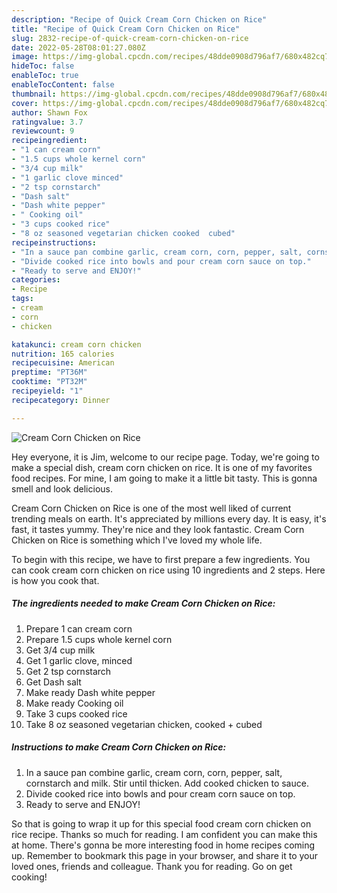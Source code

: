 ```yaml
---
description: "Recipe of Quick Cream Corn Chicken on Rice"
title: "Recipe of Quick Cream Corn Chicken on Rice"
slug: 2832-recipe-of-quick-cream-corn-chicken-on-rice
date: 2022-05-28T08:01:27.080Z
image: https://img-global.cpcdn.com/recipes/48dde0908d796af7/680x482cq70/cream-corn-chicken-on-rice-recipe-main-photo.jpg
hideToc: false
enableToc: true
enableTocContent: false
thumbnail: https://img-global.cpcdn.com/recipes/48dde0908d796af7/680x482cq70/cream-corn-chicken-on-rice-recipe-main-photo.jpg
cover: https://img-global.cpcdn.com/recipes/48dde0908d796af7/680x482cq70/cream-corn-chicken-on-rice-recipe-main-photo.jpg
author: Shawn Fox
ratingvalue: 3.7
reviewcount: 9
recipeingredient:
- "1 can cream corn"
- "1.5 cups whole kernel corn"
- "3/4 cup milk"
- "1 garlic clove minced"
- "2 tsp cornstarch"
- "Dash salt"
- "Dash white pepper"
- " Cooking oil"
- "3 cups cooked rice"
- "8 oz seasoned vegetarian chicken cooked  cubed"
recipeinstructions:
- "In a sauce pan combine garlic, cream corn, corn, pepper, salt, cornstarch and milk. Stir until thicken. Add cooked chicken to sauce."
- "Divide cooked rice into bowls and pour cream corn sauce on top."
- "Ready to serve and ENJOY!"
categories:
- Recipe
tags:
- cream
- corn
- chicken

katakunci: cream corn chicken 
nutrition: 165 calories
recipecuisine: American
preptime: "PT36M"
cooktime: "PT32M"
recipeyield: "1"
recipecategory: Dinner

---
```



![Cream Corn Chicken on Rice](https://img-global.cpcdn.com/recipes/48dde0908d796af7/680x482cq70/cream-corn-chicken-on-rice-recipe-main-photo.jpg)

Hey everyone, it is Jim, welcome to our recipe page. Today, we're going to make a special dish, cream corn chicken on rice. It is one of my favorites food recipes. For mine, I am going to make it a little bit tasty. This is gonna smell and look delicious.

Cream Corn Chicken on Rice is one of the most well liked of current trending meals on earth. It's appreciated by millions every day. It is easy, it's fast, it tastes yummy. They're nice and they look fantastic. Cream Corn Chicken on Rice is something which I've loved my whole life.




To begin with this recipe, we have to first prepare a few ingredients. You can cook cream corn chicken on rice using 10 ingredients and 2 steps. Here is how you cook that.

<!--inarticleads1-->

##### The ingredients needed to make Cream Corn Chicken on Rice:

1. Prepare 1 can cream corn
1. Prepare 1.5 cups whole kernel corn
1. Get 3/4 cup milk
1. Get 1 garlic clove, minced
1. Get 2 tsp cornstarch
1. Get Dash salt
1. Make ready Dash white pepper
1. Make ready  Cooking oil
1. Take 3 cups cooked rice
1. Take 8 oz seasoned vegetarian chicken, cooked + cubed




<!--inarticleads2-->

##### Instructions to make Cream Corn Chicken on Rice:

1. In a sauce pan combine garlic, cream corn, corn, pepper, salt, cornstarch and milk. Stir until thicken. Add cooked chicken to sauce.
1. Divide cooked rice into bowls and pour cream corn sauce on top.
1. Ready to serve and ENJOY!



So that is going to wrap it up for this special food cream corn chicken on rice recipe. Thanks so much for reading. I am confident you can make this at home. There's gonna be more interesting food in home recipes coming up. Remember to bookmark this page in your browser, and share it to your loved ones, friends and colleague. Thank you for reading. Go on get cooking!
